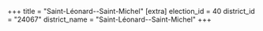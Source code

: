 +++
title = "Saint-Léonard--Saint-Michel"
[extra]
election_id = 40
district_id = "24067"
district_name = "Saint-Léonard--Saint-Michel"
+++
